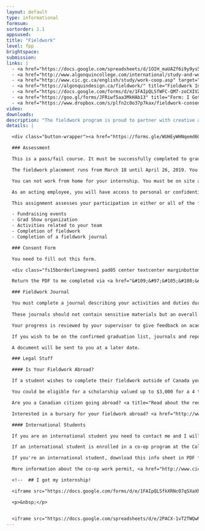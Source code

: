 ```yaml
---
layout: default
type: informational
formsum:
sortorder: 1.1
appsused:
title: "Fieldwork"
level: fpp
brightspace: 
submission:
links: |
  - <a href="https://docs.google.com/spreadsheets/d/1OIH_maUAZf6i9y9ys5MU1TMFYiWTkSs9EK_noNnZR5E/edit?usp=sharing" target="_blank" title="Activity Log Spreadsheet">Activity Log Spreadsheet</a>
  - <a href="http://www.algonquincollege.com/international/study-and-work-abroad-2018/placement-abroad/" target="_blank" title="Fieldwork Abroad?">Fieldwork Abroad?</a>
  - <a href="http://www.cic.gc.ca/english/study/work-coop.asp" target="_blank" title="Fieldwork Info for Employers">Internation Student Work Permit</a>
  - <a href="https://algonquindesign.ca/fieldwork/" title="Fieldwork Info for Employers" target="_blank">Fieldwork Info for Employers</a>
  - <a href="https://docs.google.com/forms/d/e/1FAIpQLSfWFC-QM7-zoCXIVZZcprjPr9TaHt9B_ZlixE3Krz9-QVaxbA/viewform" title="Employers Fieldwork Request" target="_blank">Employers Fieldwork Request</a>
  - <a href="https://goo.gl/forms/JFRiwf5aa3MkHAb13" title="Form: I Got My Fieldwork!" target="_blank">I Got My Fieldwork!</a>
  - <a href="https://www.dropbox.com/s/plfn2c0o37p7kax/fieldwork-consent-form-2019.pdf.zip?dl=1" title="Fieldwork Consent Form">Fieldwork Consent Form PDF</a>
video: 
downloads:
description: "The fieldwork program is proud to partner with creative agencies in Canada's National Capital Region and around the world. The goal of our fieldwork program is to initiate our students to the professional practice of graphic design in a safe, stimulating and productive workplace."
details: |

  <div class="button-wrapper"><a href="https://forms.gle/WUHEyWHNqemd6Qv77" title="I Got My Fieldwork" target="_blank" class="button">I Got My Fieldwork</a></div>

  ### Assessment

  This is a pass/fail course. It must be successfully completed to graduate from the Graphic Design program.

  The fieldwork placement runs from March 18 until April 26, 2019. You need to complete 180hrs during the 6 week period (30hrs/week). Students are expected to work the same hours as other employees.

  You can not work from home for your internship. You must be on site at your employer's place of business and be supervised.

  As an acting employee, you will have access to personal or confidential information about the firms and clients they are working with. You must recognize the importance of maintaining confidentiality. Failure to do so constitutes a serious breach of ethics which may result in expulsion from the placement. This would incur an 'incomplete' grade, which would mean you would need to repeat this course the next year.

  This assignment assesses your participation in either or all of the following:

  - Fundraising events
  - Grad Show organization
  - Activities related to your team
  - Completion of fieldwork
  - Completion of a fieldwork journal

  ### Consent Form

  You need to fill out this form.

  <div class="fs15borderlimegreen1 pad05 center textcenter marginbottom10"><a href="https://www.dropbox.com/s/plfn2c0o37p7kax/fieldwork-consent-form-2019.pdf.zip?dl=1" title="Fieldwork Consent Form" target="_blank" class="orange">Download Consent Form</a></div>

  Return the PDF to me completed via <a href="&#109;&#97;&#105;&#108;&#116;&#111;&#58;&#112;&#97;&#114;&#97;&#100;&#105;&#97;&#64;&#97;&#108;&#103;&#111;&#110;&#113;&#117;&#105;&#110;&#99;&#111;&#108;&#108;&#101;&#103;&#101;&#46;&#99;&#111;&#109;">e-mail</a>.

  ### Fieldwork Journal

  You must complete a journal describing your activities and duties during fieldwork.
  
  These journals should not contain sensitive materials but an overall log of type of work done at your place of work.

  Your progress is reviewed by your supervisor to give feedback on academic performance, attendance and attitude. The program coordinator(s) may visit each workplace site during the six weeks to discuss the student’s progress with the employer, or discuss progress through a telephone conversation.

  If you wish to be on the confirmed graduation list, journals and reports must be submitted no later than two days before the conclusion of the placement.

  A document will be sent to you at a later date.

  ### Legal Stuff

  #### Is Your Fieldwork Abroad?

  If a student wishes to complete their fieldwork outside of Canada you should contact the Centre for International Studies here at the college for information about studies outside of Canada. Go to the link Apply for Funding&nbsp;to get additional information about study or work internationally.

  You could be eligible for a scholarship valued up to $3,000 for a 4 to 8 week placement.

  Are you a Canadian citizen going abroad? <a title="Read about the requirements" href="https://www.algonquincollege.com/international/" target="_blank" rel="noopener">Read about the requirements</a>.

  Interested in a bursary for your fieldwork abroad? <a href="http://www.algonquincollege.com/international/study-and-work-abroad-2018/placement-abroad/" target="_blank">Read more...</a>

  #### International Students

  If you are an international student you need to contact me and I will supply you with a required letter that you have to have signed by me to enable your eligibility to work in Canada for the required 6 weeks of placement in order for you to graduate.

  If an international student is enrolled in a co-op program at the College, the Cooperative Education office will assist the student in obtaining a work permit.

  If you're an international student, download this info sheet in PDF format from the downloads link.

  More information about the co-op work permit, <a href="http://www.cic.gc.ca/english/study/work-coop.asp" target="_blank">is found here</a>

  <!--  ## I got my internship!

  <iframe src="https://docs.google.com/forms/d/e/1FAIpQLSfkXRNcO7qSXaXhlLhSeFpLZpcqgHMiG_j5Pwi-_2z1dA_yeQ/viewform?embedded=true" width="760" height="1200">Loading...</iframe>

  <p>&nbsp;</p>


  <iframe src="https://docs.google.com/spreadsheets/d/e/2PACX-1vT2TWQwNcXNPy_WIEmDPvYbd7_kEgiH1Oqiv_hbChdkbLJvXU_uWjMl37K6SQTBvFr8hCCtS6H8kaRA/pubhtml?widget=true&amp;headers=false" width="760" height="1000"></iframe> -->
---
```

